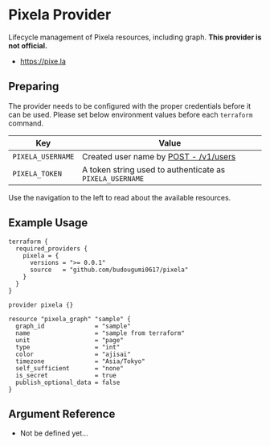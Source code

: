 # Pixela Provider

Lifecycle management of Pixela resources, including graph.
**This provider is not official.** 

- https://pixe.la

## Preparing
The provider needs to be configured with the proper credentials before it can be used.
Please set below environment values before each `terraform` command.

|Key|Value|
|---|---|
|`PIXELA_USERNAME`|Created user name by [POST - /v1/users][post_user]
|`PIXELA_TOKEN`|A token string used to authenticate as `PIXELA_USERNAME`|


[post_user]: https://docs.pixe.la/entry/post-user


Use the navigation to the left to read about the available resources.

## Example Usage

```hcl
terraform {
  required_providers {
    pixela = {
      versions = ">= 0.0.1"
      source   = "github.com/budougumi0617/pixela"
    }
  }
}

provider pixela {}

resource "pixela_graph" "sample" {
  graph_id              = "sample"
  name                  = "sample from terraform"
  unit                  = "page"
  type                  = "int"
  color                 = "ajisai"
  timezone              = "Asia/Tokyo"
  self_sufficient       = "none"
  is_secret             = true
  publish_optional_data = false
}
```

## Argument Reference

* Not be defined yet...